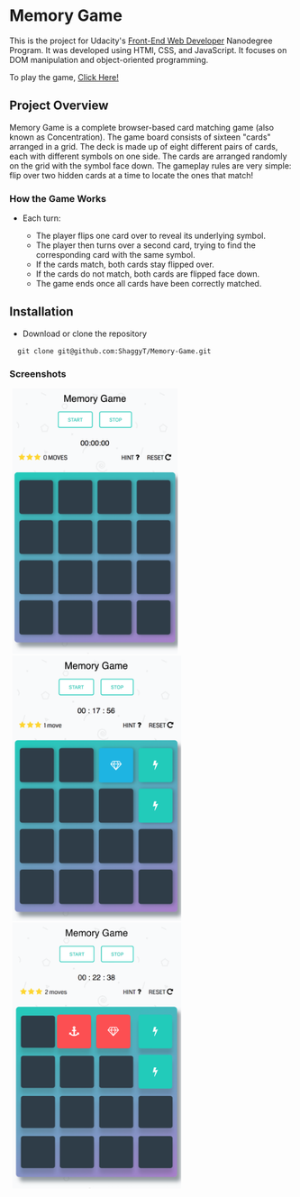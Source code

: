 # Memory Game
This is the project for Udacity's [ Front-End Web Developer](https://www.udacity.com/course/front-end-web-developer-nanodegree--nd001) Nanodegree Program. It was developed using HTMl, CSS, and JavaScript. It focuses on DOM manipulation and object-oriented programming.

To play the game, [Click Here!](https://priceless-ptolemy-9a4a35.netlify.com/)  

## Project Overview

Memory Game is a complete browser-based card matching game (also known as Concentration).
The game board consists of sixteen "cards" arranged in a grid. The deck is made up of eight different pairs of cards, each with different symbols on one side. The cards are arranged randomly on the grid with the symbol face down. The gameplay rules are very simple: flip over two hidden cards at a time to locate the ones that match!


###  How the Game Works
- Each turn:

  - The player flips one card over to reveal its underlying symbol.
  - The player then turns over a second card, trying to find the corresponding card with the same symbol.
  - If the cards match, both cards stay flipped over.
  - If the cards do not match, both cards are flipped face down.
  - The game ends once all cards have been correctly matched.

## Installation

- Download or clone the repository
```
  git clone git@github.com:ShaggyT/Memory-Game.git
```

###  Screenshots

<img src="img/screenshot1.png" width=294 margin=5 style="margin: 0px 5px">
<img src="img/screenshot2.png" width=300 style="margin: 0px 5px">
<img src="img/screenshot3.png" width=300 style="margin: 0px 5px">
